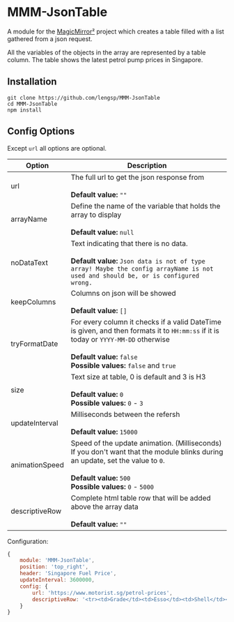 # MMM-JsonTable

A module for the [MagicMirror²](https://github.com/MichMich/MagicMirror) project which creates a table filled with a list gathered from a json request.

All the variables of the objects in the array are represented by a table column.
The table shows the latest petrol pump prices in Singapore.

## Installation

```
git clone https://github.com/lengsp/MMM-JsonTable
cd MMM-JsonTable
npm install
```

## Config Options

Except `url` all options are optional.

| **Option**     | **Description**
| -------------- | ---
| url            | The full url to get the json response from <br><br>**Default value:** `""`
| arrayName      | Define the name of the variable that holds the array to display <br><br>**Default value:** `null`
| noDataText     | Text indicating that there is no data. <br><br>**Default value:** `Json data is not of type array! Maybe the config arrayName is not used and should be, or is configured wrong.`
| keepColumns    | Columns on json will be showed  <br><br>**Default value:** `[]`
| tryFormatDate  | For every column it checks if a valid DateTime is given, and then formats it to `HH:mm:ss` if it is today or `YYYY-MM-DD` otherwise <br><br>**Default value:** `false`<br> **Possible values:** `false` and `true`
| size           | Text size at table, 0 is default and 3 is H3 <br><br>**Default value:** `0`<br> **Possible values:** `0` - `3`
| updateInterval | Milliseconds between the refersh <br><br>**Default value:** `15000`
| animationSpeed | Speed of the update animation. (Milliseconds)<br>If you don't want that the module blinks during an update, set the value to `0`. <br><br>**Default value:** `500`<br> **Possible values:** `0` - `5000`
| descriptiveRow | Complete html table row that will be added above the array data <br><br>**Default value:** `""`



Configuration:

```javascript
{
	module: 'MMM-JsonTable',
	position: 'top_right',
	header: 'Singapore Fuel Price',
	updateInterval: 3600000,
	config: {
		url: 'https://www.motorist.sg/petrol-prices',
		descriptiveRow: '<tr><td>Grade</td><td>Esso</td><td>Shell</td><td>SPC</td><td>Caltex</td><td>SinoPec</td></tr>'
	}
}
```
